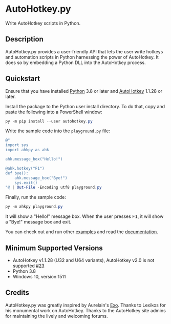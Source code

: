 # AutoHotkey.py

Write AutoHotkey scripts in Python.

## Description

AutoHotkey.py provides a user-friendly API that lets the user write hotkeys and
automation scripts in Python harnessing the power of AutoHotkey. It does so by
embedding a Python DLL into the AutoHotkey process.

## Quickstart

Ensure that you have installed [Python](https://www.python.org/downloads/) 3.8
or later and [AutoHotkey](https://www.autohotkey.com/) 1.1.28 or later.

Install the package to the Python user install directory. To do that, copy and
paste the following into a PowerShell window:

```powershell
py -m pip install --user autohotkey.py
```

Write the sample code into the `playground.py` file:

```powershell
@"
import sys
import ahkpy as ahk

ahk.message_box("Hello!")

@ahk.hotkey("F1")
def bye():
    ahk.message_box("Bye!")
    sys.exit()
"@ | Out-File -Encoding utf8 playground.py
```

Finally, run the sample code:

```powershell
py -m ahkpy playground.py
```

It will show a "Hello!" message box. When the user presses <kbd>F1</kbd>, it
will show a "Bye!" message box and exit.

You can check out and run other
[examples](https://github.com/Perlence/AutoHotkey.py/tree/master/examples) and
read the [documentation](https://ahkpy.readthedocs.io/).

## Minimum Supported Versions

- AutoHotkey v1.1.28 (U32 and U64 variants), AutoHotkey v2.0 is not supported
  [#23](https://github.com/Perlence/AutoHotkey.py/issues/23)
- Python 3.8
- Windows 10, version 1511

## Credits

AutoHotkey.py was greatly inspired by Aurelain's
[Exo](https://github.com/Aurelain/Exo). Thanks to Lexikos for his monumental
work on AutoHotkey. Thanks to the AutoHotkey site admins for maintaining the
lively and welcoming forums.
